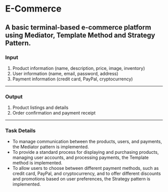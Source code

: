 # E-Commerce
A basic terminal-based e-commerce platform using Mediator, Template Method and Strategy Pattern.
---
### Input
1. Product information (name, description, price, image, inventory)
2. User information (name, email, password, address)
3. Payment information (credit card, PayPal, cryptocurrency)
---
### Output
1. Product listings and details
2. Order confirmation and payment receipt
---
### Task Details
- To manage communication between the products, users, and payments, the Mediator pattern is implemented.
- To provide a standard process for displaying and purchasing products, managing user accounts, and processing payments, the Template method is implemented.
- To allow users to choose between different payment methods, such as credit card, PayPal, and cryptocurrency, and to offer different discounts and promotions based on user preferences, the Strategy pattern is implemented.
